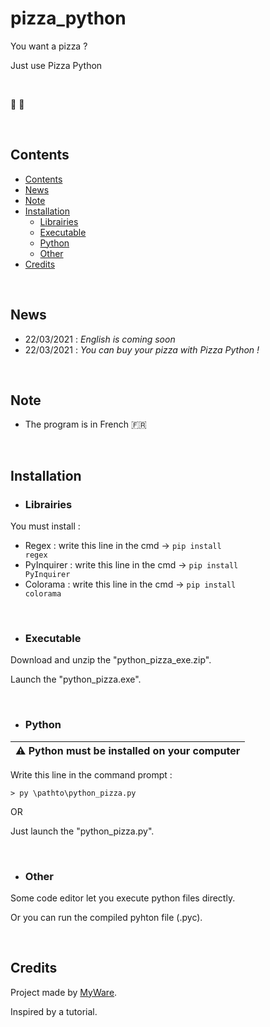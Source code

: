 # pizza_python
You want a pizza ? 

Just use Pizza Python

<br>

🐍 🍕

<br>

Contents
----------------

- <a href="https://github.com/MyWare386/pizza_python#contents">Contents</a>
- <a href="https://github.com/MyWare386/pizza_python#news">News</a>
- <a href="https://github.com/MyWare386/pizza_python#note">Note</a>
- <a href="https://github.com/MyWare386/pizza_python#installation">Installation</a>
  - <a href="https://github.com/MyWare386/pizza_python#librairies">Librairies</a>
  - <a href="https://github.com/MyWare386/pizza_python#executable">Executable</a>
  - <a href="https://github.com/MyWare386/pizza_python#python">Python</a>
  - <a href="https://github.com/MyWare386/pizza_python#other">Other</a>
- <a href="https://github.com/MyWare386/pizza_python#credits">Credits</a>

<br>

News
----------------

- 22/03/2021 : _English is coming soon_
- 22/03/2021 : _You can buy your pizza with Pizza Python !_

<br>

Note
---------------

- The program is in French 🇫🇷

<br>

Installation
----------------

- <h3>Librairies</h3>

You must install :

  - Regex : write this line in the cmd -> <code>pip install regex</code>
  - PyInquirer : write this line in the cmd -> <code>pip install PyInquirer</code>
  - Colorama : write this line in the cmd -> <code>pip install colorama</code>

<br>

- <h3>Executable</h3>

Download and unzip the "python_pizza_exe.zip".

Launch the "python_pizza.exe".

<br>

- <h3>Python</h3>

| ⚠️ Python must be installed on your computer
|---

Write this line in the command prompt :

    > py \pathto\python_pizza.py

OR

Just launch the "python_pizza.py".

<br>

- <h3>Other</h3>

Some code editor let you execute python files directly.

Or you can run the compiled pyhton file (.pyc).

<br>

Credits
--------------------------------

Project made by <a href="https://myware386.github.io/myware-website/">MyWare</a>.

Inspired by a tutorial.
